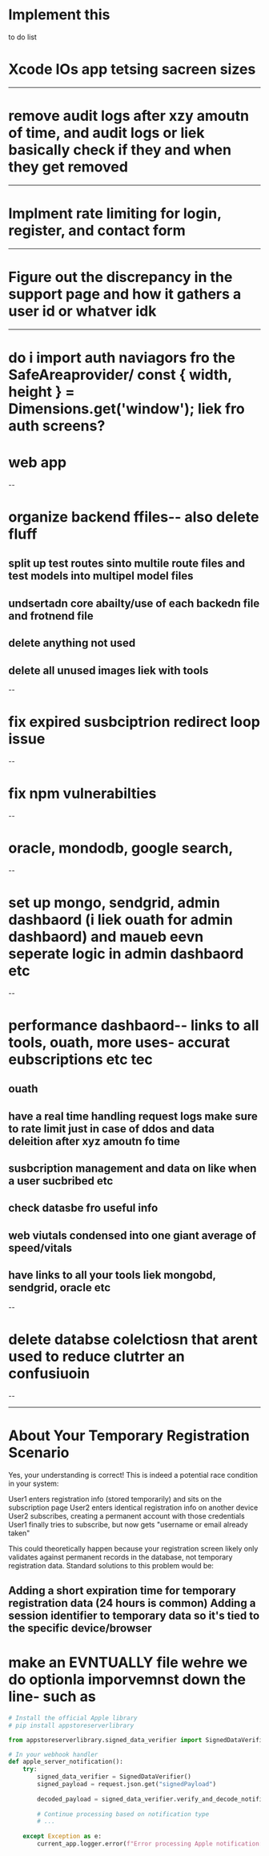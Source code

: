 # Implement this

to do list

# Xcode IOs app tetsing sacreen sizes
---
# remove audit logs after xzy amoutn of time, and audit logs or liek basically check if they and when they get removed
----
# Implment rate limiting for login, register, and contact form
------
# Figure out the discrepancy in the support page and how it gathers a user id or whatver idk
---
# do i import auth naviagors fro the SafeAreaprovider/ const { width, height } = Dimensions.get('window'); liek fro auth screens?


# web app
--
# organize backend ffiles-- also delete fluff
## split up test routes sinto multile route files and test models into multipel model files
## undsertadn core abailty/use of each backedn file and frotnend file
## delete anything not used
## delete all unused images liek with tools
--
# fix expired susbciptrion redirect loop issue
--
# fix npm vulnerabilties
--
# oracle, mondodb, google search, 
--
# set up mongo, sendgrid, admin dashbaord (i liek ouath for admin dashbaord) and maueb eevn seperate logic in admin dashbaord etc
--
# performance dashbaord-- links to all tools, ouath, more uses- accurat eubscriptions etc tec
##  ouath
##  have a real time handling request logs make sure to rate limit just in case of ddos and data deleition after xyz amoutn fo time
## susbcription management and data on like when a user sucbribed etc
## check datasbe fro useful info
## web viutals condensed into one giant average of speed/vitals
## have links to all your tools liek mongobd, sendgrid, oracle etc
-- 
# delete databse colelctiosn that arent used to reduce clutrter an confusiuoin
--

----
# About Your Temporary Registration Scenario
Yes, your understanding is correct! This is indeed a potential race condition in your system:

User1 enters registration info (stored temporarily) and sits on the subscription page
User2 enters identical registration info on another device
User2 subscribes, creating a permanent account with those credentials
User1 finally tries to subscribe, but now gets "username or email already taken"

This could theoretically happen because your registration screen likely only validates against permanent records in the database, not temporary registration data.
Standard solutions to this problem would be:

Adding a short expiration time for temporary registration data (24 hours is common)
Adding a session identifier to temporary data so it's tied to the specific device/browser
-----
# make an EVNTUALLY file wehre we do optionla imporvemnst down the line- such as 

```python
# Install the official Apple library
# pip install appstoreserverlibrary

from appstoreserverlibrary.signed_data_verifier import SignedDataVerifier

# In your webhook handler
def apple_server_notification():
    try:
        signed_data_verifier = SignedDataVerifier()
        signed_payload = request.json.get("signedPayload")
        
        decoded_payload = signed_data_verifier.verify_and_decode_notification(signed_payload)
        
        # Continue processing based on notification type
        # ...
        
    except Exception as e:
        current_app.logger.error(f"Error processing Apple notification: {str(e)}")
```

